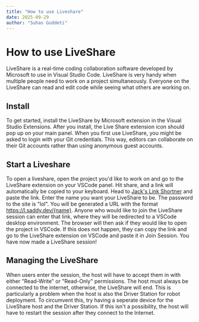 ```yaml
---
title: "How to use Liveshare"
date: 2025-09-29
author: "Suhas Guddeti"
---
```


# How to use LiveShare

LiveShare is a real-time coding collaboration software developed by Microsoft to use in Visual Studio Code. LiveShare is very handy when multiple people need to work on a project simultaneously. Everyone on the LiveShare can read and edit code while seeing what others are working on.

## Install
To get started, install the LiveShare by Microsoft extension in the Visual Studio Extensions. After you install, the Live Share extension icon should pop up on your main panel. When you first use LiveShare, you might be asked to login with your Git credentials. This way, editors can collaborate on their Git accounts rather than using anonymous guest accounts.

## Start a Liveshare
To open a liveshare, open the project you'd like to work on and go to the LiveShare extension on your VSCode panel. Hit share, and a link will automatically be copied to your keyboard. Head to [Jack's Link Shortner](https://l.saddy.dev/) and paste the link. Enter the name you want your LiveShare to be. The password to the site is "lol". You will be generated a URL with the format https://l.saddy.dev/{name}. Anyone who would like to join the LiveShare session can enter that link, where they will be redirected to a VSCode desktop environment. The browser will then ask if they would like to open the project in VSCode. If this does not happen, they can copy the link and go to the LiveShare extension on VSCode and paste it in Join Session. You have now made a LiveShare session!

## Managing the LiveShare
When users enter the session, the host will have to accept them in with either "Read-Write" or "Read-Only" permissions. The host must always be connected to the internet, otherwise, the LiveShare will end. This is particularly a problem when the host is also the Driver Station for robot deployment. To circumvent this, try having a seperate device for the LiveShare host and the Driver Station. If this isn't a possibility, the host will have to restart the session after they connect to the Internet.